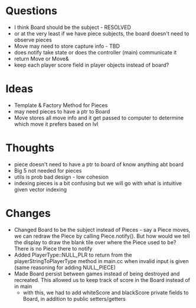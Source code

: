 # Questions
- I think Board should be the subject - RESOLVED
- or at the very least if we have piece subjects, the board doesn't
need to observe pieces 
- Move may need to store capture info - TBD
- does notify take state or does the controller (main) communicate it
- return Move or Move&
- keep each player score field in player objects instead of board?


# Ideas
- Template & Factory Method for Pieces
- may need pieces to have a ptr to Board
- Move stores all move info and it get passed to computer to determine which move 
it prefers based on lvl


# Thoughts
- piece doesn't need to have a ptr to board of know anything abt board
- Big 5 not needed for pieces
- utils is prob bad design - low cohesion
- indexing pieces is a bit confusing but we will go with what is intuitive given
vector indexing

# Changes
- Changed Board to be the subject instead of Pieces - say a Piece moves, we can redraw the Piece by calling Piece.notify(). But how would we tell the display to draw the blank tile over where the Piece used to be? There is no Piece there to notify
- Added PlayerType::NULL_PLR to return from the playerStringToPlayerType method in main.cc when invalid input is given (same reasoning for adding NULL_PIECE)
- Made Board persist between games instead of being destroyed and recreated. This allowed us to keep track of score in the Board instead of in main
    - with this, we had to add whiteScore and blackScore private fields to Board, in addition to public setters/getters
